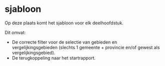 # sjabloon
Op deze plaats komt het sjabloon voor elk deelhoofdstuk.

Dit omvat:
- De correcte filter voor de selectie van gebieden en vergelijkingsgebieden (slechts 1 gemeente + provincie en/of gewest als vergelijkingsgebied).
- De terugkoppeling naar het startrapport.
